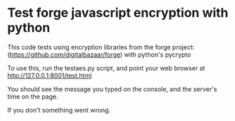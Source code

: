 Test forge javascript encryption with python
==========

This code tests using encryption libraries from the forge project: (https://github.com/digitalbazaar/forge) with python's pycrypto

To use this, run the testaes.py script, and point your web browser at http://127.0.0.1:8001/test.html

You should see the message you typed on the console, and the server's time on the page.

If you don't something went wrong.

